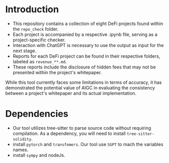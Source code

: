 # Introduction

- This repository contains a collection of eight DeFi projects found within the `repo_check` folder. 
- Each project is accompanied by a respective .ipynb file, serving as a project-specific checker.
- Interaction with ChatGPT is necessary to use the output as input for the next stage.
- Reports for each DeFi project can be found in their respective folders, labeled as `revenue_**.md`. 
- These reports include the disclosure of hidden fees that may not be presented within the project's whitepaper.

While this tool currently faces some limitations in terms of accuracy, it has demonstrated the potential value of AIGC in evaluating the consistency between a project's whitepaper and its actual implementation.

# Dependencies

- Our tool utilizes tree-sitter to parse source code without requiring compilation. As a dependency, you will need to install `tree-sitter-solidity`.
- install `pytorch` and `transfomers`. Our tool use `SGPT` to mach the variables names.
- install `sympy` and nodeJs. 



